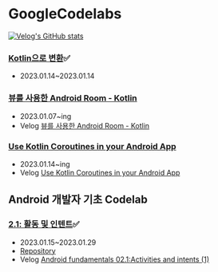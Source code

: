 # GoogleCodelabs

[![Velog's GitHub stats](https://velog-readme-stats.vercel.app/api?name=sunjoo9912&tag=GoogleCodelabs)](https://github.com/eungyeole/velog-readme-stats)


### [Kotlin으로 변환](https://codelabs.developers.google.com/codelabs/java-to-kotlin?hl=ko#0)✅
- 2023.01.14~2023.01.14

### [뷰를 사용한 Android Room - Kotlin](https://developer.android.com/codelabs/android-room-with-a-view-kotlin#3) 

- 2023.01.07~ing
- Velog [뷰를 사용한 Android Room - Kotlin](https://velog.io/@sunjoo9912/%EB%B7%B0%EB%A5%BC-%EC%82%AC%EC%9A%A9%ED%95%9C-Android-Room-Kotlin)

### [Use Kotlin Coroutines in your Android App](https://developer.android.com/codelabs/kotlin-coroutines?hl=ko#0) 

-  2023.01.14~ing
- Velog [Use Kotlin Coroutines in your Android App](https://velog.io/@sunjoo9912/Use-Kotlin-Coroutines-in-your-Android-App)
  
## Android 개발자 기초 Codelab

### [2.1: 활동 및 인텐트](https://developer.android.com/codelabs/android-training-create-an-activity?index=..%2F..%2Fandroid-training&hl=ko#0)✅
- 2023.01.15~2023.01.29
- [Repository](https://github.com/sunjoolee-googlecodelabs/Android-fundamentals-02.1-Activities-and-intents)
- Velog [Android fundamentals 02.1:Activities and intents (1)](https://velog.io/@sunjoo9912/Android-fundamentals-02.1Activities-and-intents)


 
 

